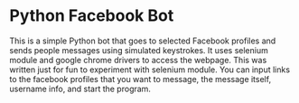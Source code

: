 # Python Facebook Bot
This is a simple Python bot that goes to selected Facebook profiles and sends people messages using simulated keystrokes. It uses selenium module and google chrome drivers to access the webpage. This was written just for fun to experiment with selenium module. You can input links to the facebook profiles that you want to message, the message itself, username info, and start the program. 
